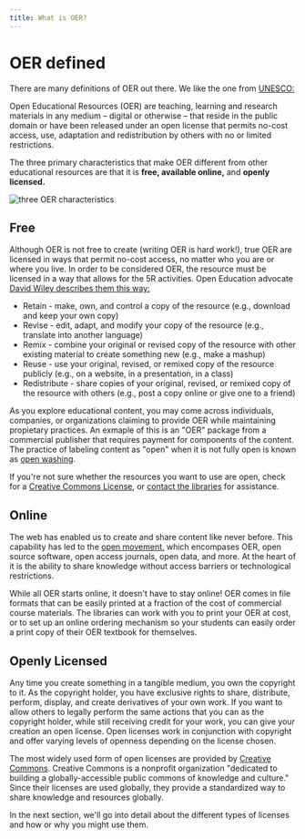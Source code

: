 ```yaml
---
title: What is OER?
---
```


# OER defined

There are many definitions of OER out there. We like the one from [UNESCO:](https://en.unesco.org/themes/building-knowledge-societies/oer)

Open Educational Resources (OER) are teaching, learning and research materials in any medium – digital or otherwise – that reside in the public domain or have been released under an open license that permits no-cost access, use, adaptation and redistribution by others with no or limited restrictions. 

The three primary characteristics that make OER different from other educational resources are that it is **free, available online,** and **openly licensed.**

![three OER characteristics](https://github.com/lhmckeen/course-in-a-box/img/oer-characteristics.jpg)

## Free

Although OER is not free to create (writing OER is hard work!), true OER are licensed in ways that permit no-cost access, no matter who you are or where you live. In order to be considered OER, the resource must be licensed in a way that allows for the 5R activities. Open Education advocate [David Wiley describes them this way:](http://opencontent.org/definition/)

- Retain - make, own, and control a copy of the resource (e.g., download and keep your own copy)
- Revise - edit, adapt, and modify your copy of the resource (e.g., translate into another language)
- Remix - combine your original or revised copy of the resource with other existing material to create something new (e.g., make a mashup)
- Reuse - use your original, revised, or remixed copy of the resource publicly (e.g., on a website, in a presentation, in a class)
- Redistribute - share copies of your original, revised, or remixed copy of the resource with others (e.g., post a copy online or give one to a friend)

As you explore educational content, you may come across individuals, companies, or organizations claiming to provide OER while maintaining propietary practices. An exmaple of this is an "OER" package from a commercial publisher that requires payment for components of the content. The practice of labeling content as "open" when it is not fully open is known as [open washing](https://openwashing.org/).

If you're not sure whether the resources you want to use are open, check for a [Creative Commons License](https://creativecommons.org/licenses/), or [contact the libraries](mailto:lauren.mckeen@northwestern.edu) for assistance.

## Online

The web has enabled us to create and share content like never before. This capability has led to the [open movement,](https://creativecommons.org/2018/09/18/traditional-knowledge-and-the-commons-the-open-movement-listening-and-learning/) which encompases OER, open source software, open access journals, open data, and more. At the heart of it is the ability to share knowledge without access barriers or technological restrictions. 

While all OER starts online, it doesn't have to stay online! OER comes in file formats that can be easily printed at a fraction of the cost of commercial course materials. The libraries can work with you to print your OER at cost, or to set up an online ordering mechanism so your students can easily order a print copy of their OER textbook for themselves.

## Openly Licensed

Any time you create something in a tangible medium, you own the copyright to it. As the copyright holder, you have exclusive rights to share, distribute, perform, display, and create derivatives of your own work. If you want to allow others to legally perform the same actions that you can as the copyright holder, while still receiving credit for your work, you can give your creation an open license. Open licenses work in conjunction with copyright and offer varying levels of openness depending on the license chosen. 

The most widely used form of open licenses are provided by [Creative Commons](https://creativecommons.org/about/cclicenses/). Creative Commons is a nonprofit organization "dedicated to building a globally-accessible public commons of knowledge and culture." Since their licenses are used globally, they provide a standardized way to share knowledge and resources globally.

In the next section, we'll go into detail about the different types of licenses and how or why you might use them. 


